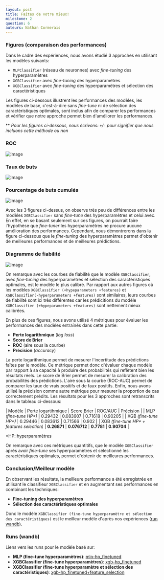 ```yaml
---
layout: post
title: Faites de votre mieux!
milestone: 2
question: 6
auteurs: Nathan Cormerais
---
```


### Figures (comparaison des performances)

Dans le cadre des expériences, nous avons étudié 3 approches en utilisant les modèles suivants:
- `MLPClassifier` (réseau de neuronnes) avec *fine-tuning* des hyperparamètres
- `XGBClassifier` avec *fine-tuning* des hyperparamètres
- `XGBClassifier` avec *fine-tuning* des hyperparamètres et sélection des caractéristiques

Les figures ci-dessous illustrent les performances des modèles, les modèles de base, c'est-à-dire sans *fine-tune* ni de sélection des caractéristiques optimales, sont inclus afin de comparer les performances et vérifier que notre approche permet bien d'améliorer les performances.

** *Pour les figures ci-dessous, nous écrivons: `+`/`-` pour signifier que nous incluons cette méthode ou non*

### ROC
![image](/public/advanced_models_visualizations/roc.png)
### Taux de buts
![image](/public/advanced_models_visualizations/taux_de_but.png)
### Pourcentage de buts cumulés
![image](/public/advanced_models_visualizations/cumul.png)

Avec les 3 figures ci-dessus, on observe très peu de différences entre les modèles `XGBClassifier` sans *fine-tune* des hyperparamètres et celui avec. En effet, en se basant seulement sur ces figures, on pourrait faire l'hypothèse que *fine-tuner* les hyperparamètres ne procure aucune amélioration des performances. Cependant, nous démontrerons dans la figure ci-dessous que le *fine-tuning* des hyperparamètres permet d'obtenir de meilleures performances et de meilleures prédictions.

### Diagramme de fiabilité
![image](/public/advanced_models_visualizations/fiabilite.png)

On remarque avec les courbes de fiabilité que le modèle `XGBClassifier`, avec *fine-tuning* des hyperparamètres et sélection des caractéristiques optimales, est le modèle le plus calibré. Par rapport aux autres figures où les modèles `XGBClassifier (+hypeparameters +features)` et `XGBClassifier(-hyperparameters +features)` sont similaires, leurs courbes de fiabilité sont ici très différentes car les prédicitions du modèle `XGBClassifier (+hypeparameters +features)` sont nettement mieux calibrées.

En plus de ces figures, nous avons utilisé 4 métriques pour évaluer les performances des modèles entraînés dans cette partie:
- **Perte logarithmique** (*log loss*)
- **Score de Brier**
- **ROC** (aire sous la courbe)
- **Précision** (*accuracy*)

La perte logarithmique permet de mesurer l'incertitude des prédictions faîtes par le modèle. Ce métrique permet donc d'évaluer chaque modèle par rapport à sa capacité à produire des probabilités qui reflètent bien les résultats réels. Le score de Brier permet de mesurer la calibration des probabilités des prédictions. L'aire sous la courbe (ROC-AUC) permet de comparer les taux de vrais positifs et de faux positifs. Enfin, nous avons utilisé la précision comme autre métrique pour mesurer la proportion de cas correctement prédits. Les résultats pour les 3 approches sont retranscrits dans le tableau ci-dessous:

| Modèle | Perte logartihmique | Score Brier | ROC/AUC | Précision |
| MLP *(fine-tune HP\*)* | 0.29432 | 0.083607 | 0.71618 | 0.90205 |
| XGB *(fine-tune HP\*)* | 0.29446 | 0.083612 | 0.71566 | 0.902 |
| XGB *(fine-tune HP\* + features selection)* | **0.26871** | **0.076712** | **0.7781** | **0.90704** |

\*HP: hyperparamètres

On remarque avec ces métriques quantitifs, que le modèle `XGBClassifier` après avoir *fine-tune* ses hyperparamètres et sélectionné les caractéristiques optimales, permet d'obtenir de meilleures performances.

### Conclusion/Meilleur modèle

En observant les résultats, la meilleure performance a été enregistrée en utilisant le classifieur `XGBClassifier` et en augmentant ses performances en combinant les techniques:
- **Fine-tuning des hyperparamètres**
- **Sélection des caractéristiques optimales**

Donc le modèle `XGBClassifier (fine-tune hyperparamètre et sélection des caractéristiques)` est le meilleur modèle d'après nos expériences ([run wandb](https://wandb.ai/IFT6758-2024-A02/IFT6758.2024-A02/runs/eqiitp2n)).

### Runs (wandb)

Liens vers les runs pour le modèle basé sur:
- **MLP (fine-tune hyperparamètres)**: [mlp-hp_finetuned](https://wandb.ai/IFT6758-2024-A02/IFT6758.2024-A02/runs/g532jndd)
- **XGBClassifier (fine-tune hyperparamètres)**: [xgb-hp_finetuned](https://wandb.ai/IFT6758-2024-A02/IFT6758.2024-A02/runs/2mimwsz4)
- **XGBClassifier (fine-tune hyperparamètre et sélection des caractéristiques)**: [xgb-hp_finetuned+feature_selection](https://wandb.ai/IFT6758-2024-A02/IFT6758.2024-A02/runs/eqiitp2n)
